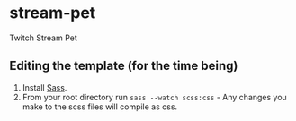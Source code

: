 # stream-pet
Twitch Stream Pet

## Editing the template (for the time being)

1. Install [Sass](https://sass-lang.com/install).
2. From your root directory run `sass --watch scss:css` - Any changes you make to the scss files will compile as css.
